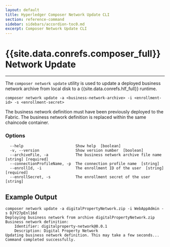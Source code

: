 ```yaml
---
layout: default
title: Hyperledger Composer Network Update CLI
section: reference-command
sidebar: sidebars/accordion-toc0.md
excerpt: Composer Network Update CLI
---
```


# {{site.data.conrefs.composer_full}} Network Update

---

The `composer network update` utility is used to update a deployed business network archive from local disk to a {{site.data.conrefs.hlf_full}} runtime.

```
composer network update -a <business-network-archive> -i <enrollment-id> -s <enrollment-secret>
```

The business network definition must have been previously deployed to the Fabric. The business network definition
is replaced within the same chaincode container.

### Options
```
  --help                       Show help  [boolean]
  -v, --version                Show version number  [boolean]
  --archiveFile, -a            The business network archive file name  [string] [required]
  --connectionProfileName, -p  The connection profile name  [string]
  --enrollId, -i               The enrollment ID of the user  [string] [required]
  --enrollSecret, -s           The enrollment secret of the user  [string]
  ```

## Example Output

```
composer network update -a digitalPropertyNetwork.zip -i WebAppAdmin -s DJY27pEnl16d
Deploying business network from archive digitalPropertyNetwork.zip
Business network definition:
	Identifier: digitalproperty-network@0.0.1
	Description: Digital Property Network
Updating business network definition. This may take a few seconds...
Command completed successfully.
```
